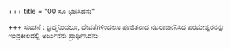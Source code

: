 +++
title = "00 ಸೂ ಭಜಿಸಿದನು"

+++
ಸೂಚನೆ : ಬ್ರಹ್ಮನಿಂದಲೂ, ದೇವತೆಗಳಿಂದಲೂ ಪೂಜಿತನಾದ ನಟರಾಜನೆನಿಸಿದ ಪರಮೇಶ್ವರನನ್ನು ಇಂದ್ರಕೀಲದಲ್ಲಿ ಅರ್ಜುನನು ಪ್ರಾರ್ಥಿಸಿದನು.